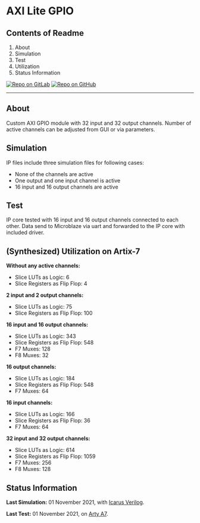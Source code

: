 # AXI Lite GPIO

## Contents of Readme

1. About
2. Simulation
3. Test
4. Utilization
5. Status Information

[![Repo on GitLab](https://img.shields.io/badge/repo-GitLab-6C488A.svg)](https://gitlab.com/suoglu/axi-gpio)
[![Repo on GitHub](https://img.shields.io/badge/repo-GitHub-3D76C2.svg)](https://github.com/suoglu/AXI-GPIO)

---

## About

Custom AXI GPIO module with 32 input and 32 output channels. Number of active channels can be adjusted from GUI or via parameters.

## Simulation

IP files include three simulation files for following cases:

- None of the channels are active
- One output and one input channel is active
- 16 input and 16 output channels are active

## Test

IP core tested with 16 input and 16 output channels connected to each other. Data send to Microblaze via uart and forwarded to the IP core with included driver.

## (Synthesized) Utilization on Artix-7

**Without any active channels:**

- Slice LUTs as Logic: 6
- Slice Registers as Flip Flop: 4

**2 input and 2 output channels:**

- Slice LUTs as Logic: 75
- Slice Registers as Flip Flop: 100

**16 input and 16 output channels:**

- Slice LUTs as Logic: 343
- Slice Registers as Flip Flop: 548
- F7 Muxes: 128
- F8 Muxes: 32

**16 output channels:**

- Slice LUTs as Logic: 184
- Slice Registers as Flip Flop: 548
- F7 Muxes: 64

**16 input channels:**

- Slice LUTs as Logic: 166
- Slice Registers as Flip Flop: 36
- F7 Muxes: 64

**32 input and 32 output channels:**

- Slice LUTs as Logic: 614
- Slice Registers as Flip Flop: 1059
- F7 Muxes: 256
- F8 Muxes: 128

## Status Information

**Last Simulation:** 01 November 2021, with [Icarus Verilog](http://iverilog.icarus.com/).

**Last Test:** 01 November 2021, on [Arty A7](https://digilent.com/reference/programmable-logic/arty-a7/start).
